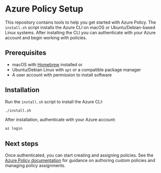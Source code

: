 # Azure Policy Setup

This repository contains tools to help you get started with Azure Policy.
The `install.sh` script installs the Azure CLI on macOS or Ubuntu/Debian-based
Linux systems. After installing the CLI you can authenticate with your Azure
account and begin working with policies.

## Prerequisites

- macOS with [Homebrew](https://brew.sh/) installed or
- Ubuntu/Debian Linux with `apt` or a compatible package manager
- A user account with permission to install software

## Installation

Run the `install.sh` script to install the Azure CLI:

```bash
./install.sh
```

After installation, authenticate with your Azure account:

```bash
az login
```

## Next steps

Once authenticated, you can start creating and assigning policies. See the
[Azure Policy documentation](https://learn.microsoft.com/azure/governance/policy/)
for guidance on authoring custom policies and managing policy assignments.
